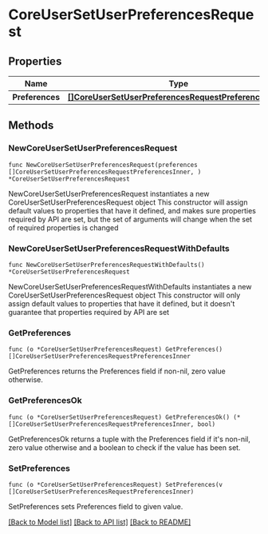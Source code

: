 # CoreUserSetUserPreferencesRequest

## Properties

Name | Type | Description | Notes
------------ | ------------- | ------------- | -------------
**Preferences** | [**[]CoreUserSetUserPreferencesRequestPreferencesInner**](CoreUserSetUserPreferencesRequestPreferencesInner.md) |  | 

## Methods

### NewCoreUserSetUserPreferencesRequest

`func NewCoreUserSetUserPreferencesRequest(preferences []CoreUserSetUserPreferencesRequestPreferencesInner, ) *CoreUserSetUserPreferencesRequest`

NewCoreUserSetUserPreferencesRequest instantiates a new CoreUserSetUserPreferencesRequest object
This constructor will assign default values to properties that have it defined,
and makes sure properties required by API are set, but the set of arguments
will change when the set of required properties is changed

### NewCoreUserSetUserPreferencesRequestWithDefaults

`func NewCoreUserSetUserPreferencesRequestWithDefaults() *CoreUserSetUserPreferencesRequest`

NewCoreUserSetUserPreferencesRequestWithDefaults instantiates a new CoreUserSetUserPreferencesRequest object
This constructor will only assign default values to properties that have it defined,
but it doesn't guarantee that properties required by API are set

### GetPreferences

`func (o *CoreUserSetUserPreferencesRequest) GetPreferences() []CoreUserSetUserPreferencesRequestPreferencesInner`

GetPreferences returns the Preferences field if non-nil, zero value otherwise.

### GetPreferencesOk

`func (o *CoreUserSetUserPreferencesRequest) GetPreferencesOk() (*[]CoreUserSetUserPreferencesRequestPreferencesInner, bool)`

GetPreferencesOk returns a tuple with the Preferences field if it's non-nil, zero value otherwise
and a boolean to check if the value has been set.

### SetPreferences

`func (o *CoreUserSetUserPreferencesRequest) SetPreferences(v []CoreUserSetUserPreferencesRequestPreferencesInner)`

SetPreferences sets Preferences field to given value.



[[Back to Model list]](../README.md#documentation-for-models) [[Back to API list]](../README.md#documentation-for-api-endpoints) [[Back to README]](../README.md)


